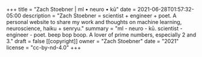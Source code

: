 +++
title = "Zach Stoebner | ml • neuro • kū"
date = 2021-06-28T01:57:32-05:00
description = "Zach Stoebner = scientist + engineer + poet. A personal website to share my work and thoughts on machine learning, neuroscience, haiku + senryu."
summary = "ml - neuro - kū. scientist - engineer - poet. beep bop boop. A lover of prime numbers, especially 2 and 3."
draft = false
[[copyright]]
  owner = "Zach Stoebner"
  date = "2021"
  license = "cc-by-nd-4.0"
+++
